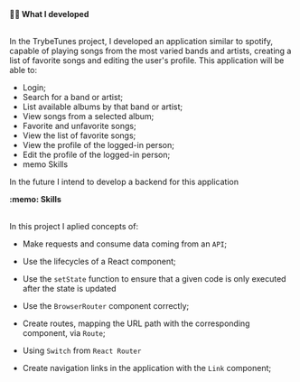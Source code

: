 
  <summary><strong>👨‍💻 What I developed </strong></summary><br />

  In the TrybeTunes project, I developed an application similar to spotify, capable of playing songs from the most varied bands and artists, creating a list of favorite songs and editing the user's profile. This application will be able to:
   - Login;
   - Search for a band or artist;
   - List available albums by that band or artist;
   - View songs from a selected album;
   - Favorite and unfavorite songs;
   - View the list of favorite songs;
   - View the profile of the logged-in person;
   - Edit the profile of the logged-in person;
   - memo Skills
  
  In the future I intend to develop a backend for this application

  <summary><strong>:memo: Skills</strong></summary><br />

In this project I aplied concepts of: 

- Make requests and consume data coming from an `API`;

- Use the lifecycles of a React component;

- Use the `setState` function to ensure that a given code is only executed after the state is updated

- Use the `BrowserRouter` component correctly;

- Create routes, mapping the URL path with the corresponding component, via `Route`;

- Using `Switch` from `React Router`

- Create navigation links in the application with the `Link` component;
